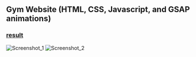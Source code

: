 ## Gym Website (HTML, CSS, Javascript, and GSAP animations)

### [result](https://loving-brahmagupta-a670b0.netlify.app)

![Screenshot_1](https://user-images.githubusercontent.com/66250856/103405525-bff9f700-4b57-11eb-9786-67f24338170a.png)
![Screenshot_2](https://user-images.githubusercontent.com/66250856/103405530-c25c5100-4b57-11eb-812b-7a7971e4b715.png)
